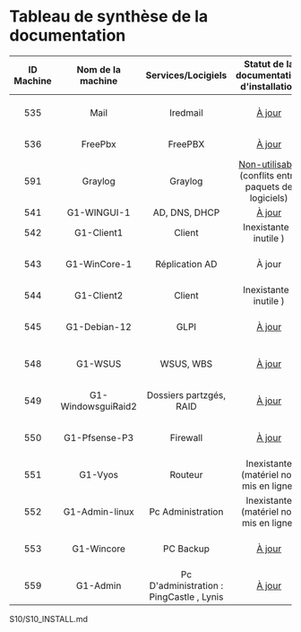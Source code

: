 # Tableau de synthèse de la documentation

| ID Machine  | Nom de la machine | Services/Locigiels | Statut de la documentation d'installation | Statut de la documentation d'utilisation |
|:-----------------:|:-----------------:|:-----------------:|:-----------------------------------------:|:----------------------------------------:|
| 535 | Mail      | Iredmail | [À jour](../S07/s07_INSTALL.md)                               |   Inexistante ( peu pertinente  )       |
| 536 | FreePbx      | FreePBX |  [À jour](../S09/S09_INSTALL.md)                           |   Inexistante ( inutile  )       |
| 591 | Graylog     | Graylog |  [Non-utilisable](../S06/S06_INSTALL.md)  (conflits entre paquets de logiciels)                           |   Inexistante ( inutile  )       |
| 541 | G1-WINGUI-1  | AD, DNS, DHCP   | [À jour](../S02/S02_INSTALL.md)                             |   [À jour](../S03/S03_USER_GUIDE.md)        |
| 542 | G1-Client1   |  Client |    Inexistante ( inutile  )                                |   Inexistante ( inutile  )       |
| 543 | G1-WinCore-1  | Réplication AD |    À jour                           |   Inexistante ( manque de temps  )       |
| 544 | G1-Client2     |       Client         |     Inexistante ( inutile  )                               |   Inexistante ( inutile  )       |
| 545 | G1-Debian-12    | GLPI |    [À jour](../S03/S03_INSTALL.md/###Glpi)                                 |   Inexistante ( manque de temps  )       |
| 548 | G1-WSUS          | WSUS, WBS |    [À jour](../S08/s08_INSTALL.md)                               |   Inexistante ( manque de temps  )       |
| 549 | G1-WindowsguiRaid2 | Dossiers partzgés, RAID  |              [À jour](../S05/s05_INSTALL.md)                        |   Inexistante ( manque de temps  )       |
| 550 | G1-Pfsense-P3      | Firewall |                 [À jour](../S04/S04_INSTALL.md)                             |   Inexistante ( manque de temps  )       |
| 551 | G1-Vyos | Routeur |              Inexistante (matériel non mis en ligne)                       |   Inexistante ( inutile  )       |
| 552 | G1-Admin-linux | Pc Administration |  Inexistante (matériel non mis en ligne)            |   Inexistante ( inutile  )               |
| 553 | G1-Wincore    |    PC Backup  |               [À jour](../S09/S09_INSTALL.md)                                    |   Inexistante  ( non fonctionnnelle )    |
| 559 | G1-Admin    | Pc D'administration : PingCastle , Lynis|     [À jour](../S10/S10_INSTALL.md)                              |   Inexistante ( manque de temps  )               |


S10/S10_INSTALL.md
